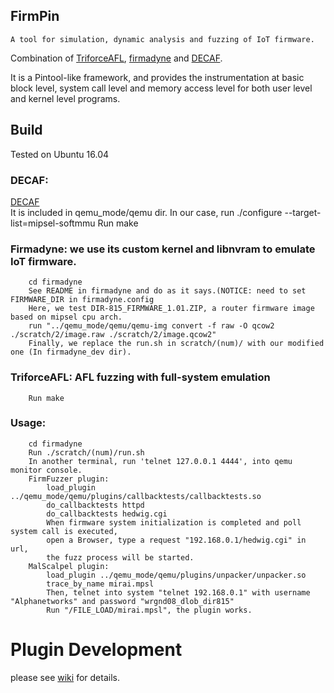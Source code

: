 



 ## FirmPin

 	A tool for simulation, dynamic analysis and fuzzing of IoT firmware. 
 Combination of [TriforceAFL](https://github.com/nccgroup/TriforceAFL), [firmadyne](https://github.com/firmadyne/firmadyne) and [DECAF](https://github.com/sycurelab/DECAF).
 
 It is a Pintool-like framework,  and provides the instrumentation at basic block level,  system call level and memory access level for both user level and kernel level programs.  

## Build
Tested on Ubuntu 16.04
### DECAF: 
 [DECAF](https://github.com/sycurelab/DECAF)  
		It is included in qemu_mode/qemu dir. 
		In our case, run ./configure --target-list=mipsel-softmmu
		Run make

### Firmadyne: we use its custom kernel and libnvram to emulate IoT firmware. 
		cd firmadyne 
		See README in firmadyne and do as it says.(NOTICE: need to set FIRMWARE_DIR in firmadyne.config
		Here, we test DIR-815_FIRMWARE_1.01.ZIP, a router firmware image based on mipsel cpu arch.
		run "../qemu_mode/qemu/qemu-img convert -f raw -O qcow2 ./scratch/2/image.raw ./scratch/2/image.qcow2"		
		Finally, we replace the run.sh in scratch/(num)/ with our modified one (In firmadyne_dev dir).
		


### TriforceAFL: AFL fuzzing with full-system emulation
		Run make
  


### Usage:
		cd firmadyne
		Run ./scratch/(num)/run.sh 
		In another terminal, run 'telnet 127.0.0.1 4444', into qemu monitor console.
		FirmFuzzer plugin:
			load_plugin ../qemu_mode/qemu/plugins/callbacktests/callbacktests.so
			do_callbacktests httpd
			do_callbacktests hedwig.cgi
			When firmware system initialization is completed and poll system call is executed, 
			open a Browser, type a request "192.168.0.1/hedwig.cgi" in url, 
			the fuzz process will be started.
		MalScalpel plugin:
			load_plugin ../qemu_mode/qemu/plugins/unpacker/unpacker.so
			trace_by_name mirai.mpsl
			Then, telnet into system "telnet 192.168.0.1" with username "Alphanetworks" and password "wrgnd08_dlob_dir815"
			Run "/FILE_LOAD/mirai.mpsl", the plugin works.
			
# Plugin Development

please see [wiki](https://github.com/DeepBitsTechnology/FirmPin/wiki) for details.



